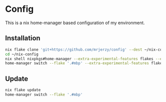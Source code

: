 # Config

This is a nix home-manager based configuration of my environment.

## Installation

```bash
nix flake clone 'git+https://github.com/mrjerzy/config' --dest ~/nix-config --extra-experimental-features flakes --extra-experimental-features nix-command
cd ~/nix-config
nix shell nixpkgs#home-manager --extra-experimental-features flakes --extra-experimental-features nix-command
home-manager switch --flake '.#mbp' --extra-experimental-features flakes --extra-experimental-features nix-command
```

## Update

```bash
nix flake update
home-manager switch --flake '.#mbp'
```
